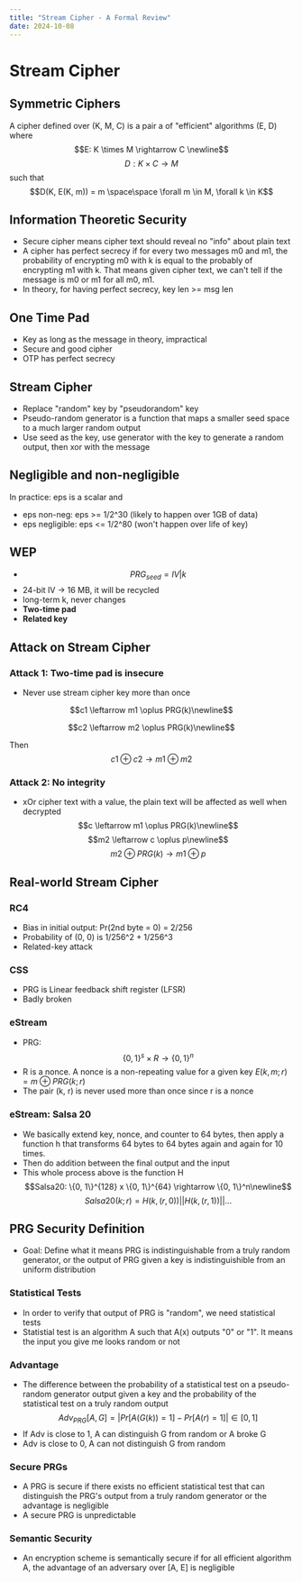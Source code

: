 ```yaml
---
title: "Stream Cipher - A Formal Review"
date: 2024-10-08
---
```


# Stream Cipher

## Symmetric Ciphers

A cipher defined over (K, M, C) is a pair a of "efficient" algorithms (E, D) where
$$E: K \times M \rightarrow C \newline$$
$$D: K \times C \rightarrow M$$
such that
$$D(K, E(K, m)) = m \space\space \forall m \in M, \forall k \in K$$

## Information Theoretic Security

- Secure cipher means cipher text should reveal no "info" about plain text
- A cipher has perfect secrecy if for every two messages m0 and m1, the probability of encrypting m0 with k is equal to the probably of encrypting m1 with k. That means given cipher text, we can't tell if the message is m0 or m1 for all m0, m1.
- In theory, for having perfect secrecy, key len >= msg len

## One Time Pad

- Key as long as the message in theory, impractical
- Secure and good cipher
- OTP has perfect secrecy

## Stream Cipher

- Replace "random" key by "pseudorandom" key
- Pseudo-random generator is a function that maps a smaller seed space to a much larger random output
- Use seed as the key, use generator with the key to generate a random output, then xor with the message

## Negligible and non-negligible

In practice: eps is a scalar and

- eps non-neg: eps >= 1/2^30 (likely to happen over 1GB of data)
- eps negligible: eps <= 1/2^80 (won't happen over life of key)

## WEP

- $$ PRG_{seed} = IV | k$$
- 24-bit IV -> 16 MB, it will be recycled
- long-term k, never changes
- **Two-time pad**
- **Related key**

## Attack on Stream Cipher

### Attack 1: Two-time pad is insecure

- Never use stream cipher key more than once

$$c1 \leftarrow m1 \oplus PRG(k)\newline$$

$$c2 \leftarrow m2 \oplus PRG(k)\newline$$

Then
$$c1 \oplus c2 \rightarrow m1 \oplus m2$$

### Attack 2: No integrity

- xOr cipher text with a value, the plain text will be affected as well when decrypted
$$c \leftarrow m1 \oplus PRG(k)\newline$$
$$m2 \leftarrow c \oplus p\newline$$
$$m2 \oplus PRG(k) \rightarrow m1 \oplus p$$

## Real-world Stream Cipher

### RC4

- Bias in initial output: Pr(2nd byte = 0) = 2/256
- Probability of (0, 0) is 1/256^2 + 1/256^3
- Related-key attack

### CSS

- PRG is Linear feedback shift register (LFSR)
- Badly broken

### eStream

- PRG: $$\{0, 1\}^s \times R \rightarrow \{0, 1\}^n$$
- R is a nonce. A nonce is a non-repeating value for a given key $E(k, m ; r) = m \oplus PRG(k; r)$
- The pair (k, r) is never used more than once since r is a nonce

### eStream: Salsa 20

- We basically extend key, nonce, and counter to 64 bytes, then apply a function h that transforms 64 bytes to 64 bytes again and again for 10 times.
- Then do addition between the final output and the input
- This whole process above is the function H
$$Salsa20: \{0, 1\}^{128} x \{0, 1\}^{64} \rightarrow \{0, 1\}^n\newline$$
$$Salsa20(k; r) = H(k, (r, 0)) || H(k, (r, 1)) || ...$$

## PRG Security Definition

- Goal: Define what it means PRG is indistinguishable from a truly random generator, or the output of PRG given a key is indistinguishible from an uniform distribution

### Statistical Tests

- In order to verify that output of PRG is "random", we need statistical tests
- Statistial test is an algorithm A such that A(x) outputs "0" or "1". It means the input you give me looks random or not

### Advantage

- The difference between the probability of a statistical test on a pseudo-random generator output given a key and the probability of the statistical test on a truly random output
$$Adv_{PRG}[A, G] = |Pr[A(G(k)) = 1] - Pr[A(r) = 1]| \in [0, 1]$$
- If Adv is close to 1, A can distinguish G from random or A broke G
- Adv is close to 0, A can not distinguish G from random

### Secure PRGs

- A PRG is secure if there exists no efficient statistical test that can distinguish the PRG's output from a truly random generator or the advantage is negligible
- A secure PRG is unpredictable

### Semantic Security

- An encryption scheme is semantically secure if for all efficient algorithm A, the advantage of an adversary over [A, E] is negligible
